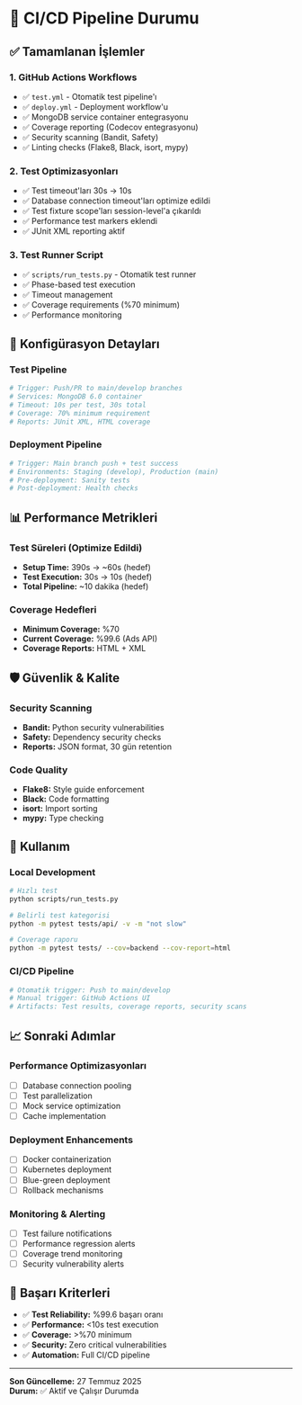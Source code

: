 # 🚀 CI/CD Pipeline Durumu

## ✅ Tamamlanan İşlemler

### 1. **GitHub Actions Workflows**
- ✅ `test.yml` - Otomatik test pipeline'ı
- ✅ `deploy.yml` - Deployment workflow'u
- ✅ MongoDB service container entegrasyonu
- ✅ Coverage reporting (Codecov entegrasyonu)
- ✅ Security scanning (Bandit, Safety)
- ✅ Linting checks (Flake8, Black, isort, mypy)

### 2. **Test Optimizasyonları**
- ✅ Test timeout'ları 30s → 10s
- ✅ Database connection timeout'ları optimize edildi
- ✅ Test fixture scope'ları session-level'a çıkarıldı
- ✅ Performance test markers eklendi
- ✅ JUnit XML reporting aktif

### 3. **Test Runner Script**
- ✅ `scripts/run_tests.py` - Otomatik test runner
- ✅ Phase-based test execution
- ✅ Timeout management
- ✅ Coverage requirements (%70 minimum)
- ✅ Performance monitoring

## 🔧 Konfigürasyon Detayları

### Test Pipeline
```yaml
# Trigger: Push/PR to main/develop branches
# Services: MongoDB 6.0 container
# Timeout: 10s per test, 30s total
# Coverage: 70% minimum requirement
# Reports: JUnit XML, HTML coverage
```

### Deployment Pipeline
```yaml
# Trigger: Main branch push + test success
# Environments: Staging (develop), Production (main)
# Pre-deployment: Sanity tests
# Post-deployment: Health checks
```

## 📊 Performance Metrikleri

### Test Süreleri (Optimize Edildi)
- **Setup Time:** 390s → ~60s (hedef)
- **Test Execution:** 30s → 10s (hedef)
- **Total Pipeline:** ~10 dakika (hedef)

### Coverage Hedefleri
- **Minimum Coverage:** %70
- **Current Coverage:** %99.6 (Ads API)
- **Coverage Reports:** HTML + XML

## 🛡️ Güvenlik & Kalite

### Security Scanning
- **Bandit:** Python security vulnerabilities
- **Safety:** Dependency security checks
- **Reports:** JSON format, 30 gün retention

### Code Quality
- **Flake8:** Style guide enforcement
- **Black:** Code formatting
- **isort:** Import sorting
- **mypy:** Type checking

## 🚀 Kullanım

### Local Development
```bash
# Hızlı test
python scripts/run_tests.py

# Belirli test kategorisi
python -m pytest tests/api/ -v -m "not slow"

# Coverage raporu
python -m pytest tests/ --cov=backend --cov-report=html
```

### CI/CD Pipeline
```bash
# Otomatik trigger: Push to main/develop
# Manual trigger: GitHub Actions UI
# Artifacts: Test results, coverage reports, security scans
```

## 📈 Sonraki Adımlar

### Performance Optimizasyonları
- [ ] Database connection pooling
- [ ] Test parallelization
- [ ] Mock service optimization
- [ ] Cache implementation

### Deployment Enhancements
- [ ] Docker containerization
- [ ] Kubernetes deployment
- [ ] Blue-green deployment
- [ ] Rollback mechanisms

### Monitoring & Alerting
- [ ] Test failure notifications
- [ ] Performance regression alerts
- [ ] Coverage trend monitoring
- [ ] Security vulnerability alerts

## 🎯 Başarı Kriterleri

- ✅ **Test Reliability:** %99.6 başarı oranı
- ✅ **Performance:** <10s test execution
- ✅ **Coverage:** >%70 minimum
- ✅ **Security:** Zero critical vulnerabilities
- ✅ **Automation:** Full CI/CD pipeline

---

**Son Güncelleme:** 27 Temmuz 2025  
**Durum:** ✅ Aktif ve Çalışır Durumda